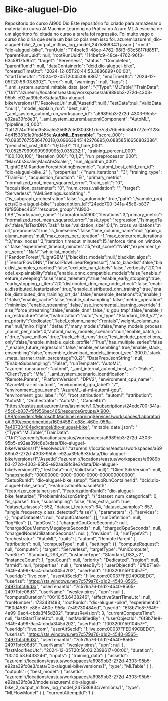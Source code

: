 # Bike-aluguel-Dio
Repositorio do curso AI900 Dio
Este repositório foi criado para armazenar o material do curso AI Machine Learning na Prática no Azure ML
A escolha de um algoritmo foi citada no curso a tarefa foi regressão.
Foi muito vago o curso não diria que seria um básico pois nem isso foi.
azureml:azureml_dio-aluguel-bike_2_output_mlflow_log_model_247586834:1
jason
{
    "runId": "dio-aluguel-bike",
    "runUuid": "114befc9-48ce-4762-96f3-63c5817fd851",
    "parentRunUuid": null,
    "rootRunUuid": "114befc9-48ce-4762-96f3-63c5817fd851",
    "target": "Serverless",
    "status": "Completed",
    "parentRunId": null,
    "dataContainerId": "dcid.dio-aluguel-bike",
    "createdTimeUtc": "2024-12-05T20:44:53.3886899+00:00",
    "startTimeUtc": "2024-12-05T20:45:09.986Z",
    "endTimeUtc": "2024-12-05T20:56:03.630Z",
    "error": null,
    "warnings": null,
    "tags": {
        "_aml_system_automl_mltable_data_json": "{\"Type\":\"MLTable\",\"TrainData\":{\"Uri\":\"azureml://locations/eastus/workspaces/a6989bb3-272d-4303-95b5-e92aa39fc8e3/data/Dio-aluguel-bike/versions/1\",\"ResolvedUri\":null,\"AssetId\":null},\"TestData\":null,\"ValidData\":null}",
        "model_explain_run": "best_run",
        "_aml_system_automl_run_workspace_id": "a6989bb3-272d-4303-95b5-e92aa39fc8e3",
        "_aml_system_azureml.automlComponent": "AutoML",
        "pipeline_id_000": "faf12f74cf9bbd358ca5525682c5030d36f7be7c;b76be6b5846772ee1128c4d415381c1e9fed455e;__AutoML_Ensemble__",
        "score_000": "0.09357675586470318;0.09663945142276895;0.08858516656802386",
        "predicted_cost_000": "0;0.5;0",
        "fit_time_000": "0.052579999999999995;0.035232;1",
        "training_percent_000": "100;100;100",
        "iteration_000": "0;1;2",
        "run_preprocessor_000": "MaxAbsScaler;MaxAbsScaler;",
        "run_algorithm_000": "LightGBM;RandomForest;VotingEnsemble",
        "automl_best_child_run_id": "dio-aluguel-bike_2"
    },
    "properties": {
        "num_iterations": "3",
        "training_type": "TrainFull",
        "acquisition_function": "EI",
        "primary_metric": "normalized_root_mean_squared_error",
        "train_split": "0",
        "acquisition_parameter": "0",
        "num_cross_validation": "",
        "target": "Serverless",
        "AMLSettingsJsonString": "{\"is_subgraph_orchestration\":false,\"is_automode\":true,\"path\":\"./sample_projects/Dio-aluguel-bike\",\"subscription_id\":\"24edc700-341a-45c6-b837-f9f956bec465\",\"resource_group\":\"AI900-LAB\",\"workspace_name\":\"LaboratorioAI900\",\"iterations\":3,\"primary_metric\":\"normalized_root_mean_squared_error\",\"task_type\":\"regression\",\"IsImageTask\":false,\"IsTextDNNTask\":false,\"validation_size\":0.1,\"n_cross_validations\":null,\"preprocess\":true,\"is_timeseries\":false,\"time_column_name\":null,\"grain_column_names\":null,\"max_cores_per_iteration\":-1,\"max_concurrent_iterations\":3,\"max_nodes\":3,\"iteration_timeout_minutes\":15,\"enforce_time_on_windows\":false,\"experiment_timeout_minutes\":15,\"exit_score\":\"NaN\",\"experiment_exit_score\":\"NaN\",\"whitelist_models\":[\"RandomForest\",\"LightGBM\"],\"blacklist_models\":null,\"blacklist_algos\":[\"TensorFlowDNN\",\"TensorFlowLinearRegressor\"],\"auto_blacklist\":false,\"blacklist_samples_reached\":false,\"exclude_nan_labels\":false,\"verbosity\":20,\"model_explainability\":false,\"enable_onnx_compatible_models\":false,\"enable_feature_sweeping\":false,\"send_telemetry\":true,\"enable_early_stopping\":true,\"early_stopping_n_iters\":20,\"distributed_dnn_max_node_check\":false,\"enable_distributed_featurization\":true,\"enable_distributed_dnn_training\":true,\"enable_distributed_dnn_training_ort_ds\":false,\"ensemble_iterations\":3,\"enable_tf\":false,\"enable_cache\":false,\"enable_subsampling\":false,\"metric_operation\":\"minimize\",\"enable_streaming\":false,\"use_incremental_learning_override\":false,\"force_streaming\":false,\"enable_dnn\":false,\"is_gpu_tmp\":false,\"enable_run_restructure\":false,\"featurization\":\"auto\",\"vm_type\":\"Standard_DS3_v2\",\"vm_priority\":\"dedicated\",\"label_column_name\":\"rentals\",\"weight_column_name\":null,\"miro_flight\":\"default\",\"many_models\":false,\"many_models_process_count_per_node\":0,\"automl_many_models_scenario\":null,\"enable_batch_run\":true,\"save_mlflow\":true,\"track_child_runs\":true,\"test_include_predictions_only\":false,\"enable_mltable_quick_profile\":\"True\",\"has_multiple_series\":false,\"_enable_future_regressors\":false,\"enable_ensembling\":true,\"enable_stack_ensembling\":false,\"ensemble_download_models_timeout_sec\":300.0,\"stack_meta_learner_train_percentage\":0.2}",
        "DataPrepJsonString": null,
        "EnableSubsampling": "False",
        "runTemplate": "AutoML",
        "azureml.runsource": "automl",
        "_aml_internal_automl_best_rai": "False",
        "ClientType": "Mfe",
        "_aml_system_scenario_identification": "Remote.Parent",
        "PlatformVersion": "DPV2",
        "environment_cpu_name": "AzureML-ai-ml-automl",
        "environment_cpu_label": "7",
        "environment_gpu_name": "AzureML-ai-ml-automl-gpu",
        "environment_gpu_label": "6",
        "root_attribution": "automl",
        "attribution": "AutoML",
        "Orchestrator": "AutoML",
        "CancelUri": "https://eastus.api.azureml.ms/jasmine/v1.0/subscriptions/24edc700-341a-45c6-b837-f9f956bec465/resourceGroups/AI900-LAB/providers/Microsoft.MachineLearningServices/workspaces/LaboratorioAI900/experimentids/160d4587-e88c-460e-956a-7e49730484ed/cancel/dio-aluguel-bike",
        "mltable_data_json": "{\"Type\":\"MLTable\",\"TrainData\":{\"Uri\":\"azureml://locations/eastus/workspaces/a6989bb3-272d-4303-95b5-e92aa39fc8e3/data/Dio-aluguel-bike/versions/1\",\"ResolvedUri\":\"azureml://locations/eastus/workspaces/a6989bb3-272d-4303-95b5-e92aa39fc8e3/data/Dio-aluguel-bike/versions/1\",\"AssetId\":\"azureml://locations/eastus/workspaces/a6989bb3-272d-4303-95b5-e92aa39fc8e3/data/Dio-aluguel-bike/versions/1\"},\"TestData\":null,\"ValidData\":null}",
        "ClientSdkVersion": null,
        "snapshotId": "00000000-0000-0000-0000-000000000000",
        "SetupRunId": "dio-aluguel-bike_setup",
        "SetupRunContainerId": "dcid.dio-aluguel-bike_setup",
        "FeaturizationRunJsonPath": "featurizer_container.json",
        "FeaturizationRunId": "dio-aluguel-bike_featurize",
        "ProblemInfoJsonString": "{\"dataset_num_categorical\": 0, \"is_sparse\": true, \"subsampling\": false, \"has_extra_col\": true, \"dataset_classes\": 552, \"dataset_features\": 64, \"dataset_samples\": 657, \"single_frequency_class_detected\": false}"
    },
    "parameters": {},
    "services": {},
    "inputDatasets": null,
    "outputDatasets": [],
    "runDefinition": null,
    "logFiles": {},
    "jobCost": {
        "chargedCpuCoreSeconds": null,
        "chargedCpuMemoryMegabyteSeconds": null,
        "chargedGpuSeconds": null,
        "chargedNodeUtilizationSeconds": null
    },
    "revision": 13,
    "runTypeV2": {
        "orchestrator": "AutoML",
        "traits": [
            "automl",
            "Remote.Parent"
        ],
        "attribution": null,
        "computeType": null
    },
    "settings": {},
    "computeRequest": null,
    "compute": {
        "target": "Serverless",
        "targetType": "AmlCompute",
        "vmSize": "Standard_DS3_v2",
        "instanceType": "Standard_DS3_v2",
        "instanceCount": 1,
        "gpuCount": null,
        "priority": "Dedicated",
        "region": null,
        "armId": null,
        "properties": null
    },
    "createdBy": {
        "userObjectId": "6f8b71e8-7649-4a99-9ac4-cbda3f45d202",
        "userPuId": "100320015910457F",
        "userIdp": "live.com",
        "userAltSecId": "1:live.com:00037FFED49CBEDC",
        "userIss": "https://sts.windows.net/7c579a76-b1d2-4540-8565-24971bfc06d3/",
        "userTenantId": "7c579a76-b1d2-4540-8565-24971bfc06d3",
        "userName": "wesley pires",
        "upn": null
    },
    "computeDuration": "00:10:53.6438246",
    "effectiveStartTimeUtc": null,
    "runNumber": 1733431493,
    "rootRunId": "dio-aluguel-bike",
    "experimentId": "160d4587-e88c-460e-956a-7e49730484ed",
    "userId": "6f8b71e8-7649-4a99-9ac4-cbda3f45d202",
    "statusRevision": 3,
    "currentComputeTime": null,
    "lastStartTimeUtc": null,
    "lastModifiedBy": {
        "userObjectId": "6f8b71e8-7649-4a99-9ac4-cbda3f45d202",
        "userPuId": "100320015910457F",
        "userIdp": "live.com",
        "userAltSecId": "1:live.com:00037FFED49CBEDC",
        "userIss": "https://sts.windows.net/7c579a76-b1d2-4540-8565-24971bfc06d3/",
        "userTenantId": "7c579a76-b1d2-4540-8565-24971bfc06d3",
        "userName": "wesley pires",
        "upn": null
    },
    "lastModifiedUtc": "2024-12-05T20:56:03.2399617+00:00",
    "duration": "00:10:53.6438246",
    "inputs": {
        "training_data": {
            "assetId": "azureml://locations/eastus/workspaces/a6989bb3-272d-4303-95b5-e92aa39fc8e3/data/Dio-aluguel-bike/versions/1",
            "type": "MLTable"
        }
    },
    "outputs": {
        "best_model": {
            "assetId": "azureml://locations/eastus/workspaces/a6989bb3-272d-4303-95b5-e92aa39fc8e3/models/azureml_dio-aluguel-bike_2_output_mlflow_log_model_247586834/versions/1",
            "type": "MLFlowModel"
        }
    },
    "currentAttemptId": 1
}
